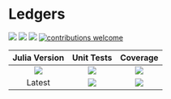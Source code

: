 # Ledgers

[pkg-url]: https://github.com/JuliaFinance/Ledgers.jl.git

[julia-url]:    https://github.com/JuliaLang/Julia
[julia-release]:https://img.shields.io/github/release/JuliaLang/julia.svg

[release]:      https://img.shields.io/github/release/JuliaFinance/Ledgers.jl.svg
[release-date]: https://img.shields.io/github/release-date/JuliaFinance/Ledgers.jl.svg

[license-img]:  http://img.shields.io/badge/license-MIT-brightgreen.svg?style=flat
[license-url]:  LICENSE.md
[travis-url]:   https://travis-ci.org/JuliaFinance/Ledgers.jl
[travis-s-img]: https://travis-ci.org/JuliaFinance/Ledgers.jl.svg
[travis-m-img]: https://travis-ci.org/JuliaFinance/Ledgers.jl.svg?branch=master

[contrib]:    https://img.shields.io/badge/contributions-welcome-brightgreen.svg?style=flat

[codecov-url]:  https://codecov.io/gh/JuliaFinance/Ledgers.jl
[codecov-img]:  https://codecov.io/gh/JuliaFinance/Ledgers.jl/branch/master/graph/badge.svg

[![][release]][pkg-url] [![][release-date]][pkg-url] [![][license-img]][license-url] [![contributions welcome][contrib]](https://github.com/JuliaFinance/Ledgers.jl/issues)

| **Julia Version** | **Unit Tests** | **Coverage** |
|:------------------:|:---------------------:|:---------------------:|
| [![][julia-release]][julia-url] | [![][travis-s-img]][travis-url] | [![][codecov-img]][codecov-url]
| Latest | [![][travis-m-img]][travis-url] | [![][codecov-img]][codecov-url]
